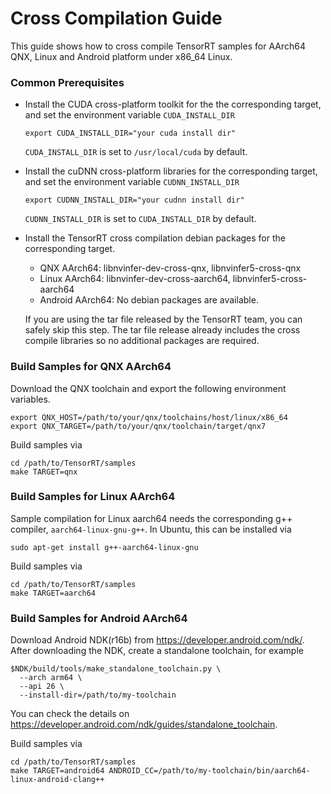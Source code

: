 # Cross Compilation Guide

This guide shows how to cross compile TensorRT samples for AArch64 QNX, Linux and Android platform under x86_64 Linux.

### Common Prerequisites

* Install the CUDA cross-platform toolkit for the the corresponding target, and set the environment variable `CUDA_INSTALL_DIR`

  ```shell
  export CUDA_INSTALL_DIR="your cuda install dir"
  ```

  `CUDA_INSTALL_DIR` is set to `/usr/local/cuda` by default.

* Install the cuDNN cross-platform libraries for the corresponding target, and set the environment variable `CUDNN_INSTALL_DIR`

  ```shell
  export CUDNN_INSTALL_DIR="your cudnn install dir"
  ```

  `CUDNN_INSTALL_DIR` is set to `CUDA_INSTALL_DIR` by default.

* Install the TensorRT cross compilation debian packages for the corresponding target.
  * QNX AArch64: libnvinfer-dev-cross-qnx, libnvinfer5-cross-qnx
  * Linux AArch64: libnvinfer-dev-cross-aarch64, libnvinfer5-cross-aarch64
  * Android AArch64: No debian packages are available.

  If you are using the tar file released by the TensorRT team, you can safely skip this step. The tar file release already includes the cross compile libraries so no additional packages are required.

### Build Samples for QNX AArch64

Download the QNX toolchain and export the following environment variables.

```shell
export QNX_HOST=/path/to/your/qnx/toolchains/host/linux/x86_64
export QNX_TARGET=/path/to/your/qnx/toolchain/target/qnx7
```

Build samples via

```shell
cd /path/to/TensorRT/samples
make TARGET=qnx
```

### Build Samples for Linux AArch64

Sample compilation for Linux aarch64 needs the corresponding g++ compiler, `aarch64-linux-gnu-g++`. In Ubuntu, this can be installed via

```shell
sudo apt-get install g++-aarch64-linux-gnu
```

Build samples via

```shell
cd /path/to/TensorRT/samples
make TARGET=aarch64
```

### Build Samples for Android AArch64

Download Android NDK(r16b) from https://developer.android.com/ndk/.  After downloading the NDK, create a standalone toolchain, for example

```shell
$NDK/build/tools/make_standalone_toolchain.py \
  --arch arm64 \
  --api 26 \
  --install-dir=/path/to/my-toolchain
```

You can check the details on https://developer.android.com/ndk/guides/standalone_toolchain.

Build samples via

```shell
cd /path/to/TensorRT/samples
make TARGET=android64 ANDROID_CC=/path/to/my-toolchain/bin/aarch64-linux-android-clang++
```
